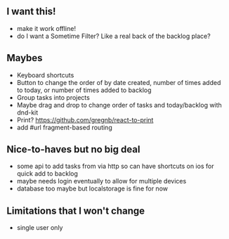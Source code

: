 ## I want this!
- make it work offline!
- do I want a Sometime Filter? Like a real back of the backlog place?

## Maybes
- Keyboard shortcuts
- Button to change the order of by date created, number of times added to today, or number of times added to backlog
- Group tasks into projects
- Maybe drag and drop to change order of tasks and today/backlog with dnd-kit
- Print? <https://github.com/gregnb/react-to-print>
- add #url fragment-based routing


## Nice-to-haves but no big deal

- some api to add tasks from via http so can have shortcuts on ios for quick add to backlog
- maybe needs login eventually to allow for multiple devices
- database too maybe but localstorage is fine for now


## Limitations that I won't change
- single user only

